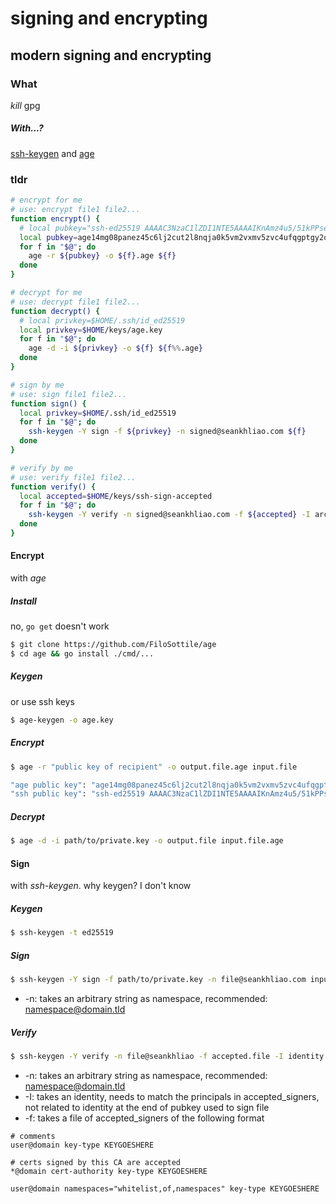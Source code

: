 # signing and encrypting

## modern signing and encrypting

### What

_kill_ gpg

##### _With_...?

[ssh-keygen](http://man7.org/linux/man-pages/man1/ssh-keygen.1.html)
and
[age](https://age-encryption.org)

### tldr

```sh
# encrypt for me
# use: encrypt file1 file2...
function encrypt() {
  # local pubkey="ssh-ed25519 AAAAC3NzaC1lZDI1NTE5AAAAIKnAmz4u5/51kPPsebDCiYTXvuftUORh/TJ4pvN3NvQa"
  local pubkey=age14mg08panez45c6lj2cut2l8nqja0k5vm2vxmv5zvc4ufqgptgy2qcjfmuu
  for f in "$@"; do
    age -r ${pubkey} -o ${f}.age ${f}
  done
}

# decrypt for me
# use: decrypt file1 file2...
function decrypt() {
  # local privkey=$HOME/.ssh/id_ed25519
  local privkey=$HOME/keys/age.key
  for f in "$@"; do
    age -d -i ${privkey} -o ${f} ${f%%.age}
  done
}

# sign by me
# use: sign file1 file2...
function sign() {
  local privkey=$HOME/.ssh/id_ed25519
  for f in "$@"; do
    ssh-keygen -Y sign -f ${privkey} -n signed@seankhliao.com ${f}
  done
}

# verify by me
# use: verify file1 file2...
function verify() {
  local accepted=$HOME/keys/ssh-sign-accepted
  for f in "$@"; do
    ssh-keygen -Y verify -n signed@seankhliao.com -f ${accepted} -I arccy@eevee -s ${f}.sig < ${f}
  done
}
```

#### Encrypt

with _age_

##### Install

no, `go get` doesn't work

```sh
$ git clone https://github.com/FiloSottile/age
$ cd age && go install ./cmd/...
```

##### Keygen

or use ssh keys

```sh
$ age-keygen -o age.key
```

##### Encrypt

```sh
$ age -r "public key of recipient" -o output.file.age input.file

"age public key": "age14mg08panez45c6lj2cut2l8nqja0k5vm2vxmv5zvc4ufqgptgy2qcjfmuu"
"ssh public key": "ssh-ed25519 AAAAC3NzaC1lZDI1NTE5AAAAIKnAmz4u5/51kPPsebDCiYTXvuftUORh/TJ4pvN3NvQa"
```

##### Decrypt

```sh
$ age -d -i path/to/private.key -o output.file input.file.age
```

#### Sign

with _ssh-keygen_.
why keygen? I don't know

##### Keygen

```sh
$ ssh-keygen -t ed25519
```

##### Sign

```sh
$ ssh-keygen -Y sign -f path/to/private.key -n file@seankhliao.com input.file1
```

- -n: takes an arbitrary string as namespace, recommended: namespace@domain.tld

##### Verify

```sh
$ ssh-keygen -Y verify -n file@seankhliao -f accepted.file -I identity -s input.file.sig < input.file
```

- -n: takes an arbitrary string as namespace, recommended: namespace@domain.tld
- -I: takes an identity, needs to match the principals in accepted_signers, not related to identity at the end of pubkey used to sign file
- -f: takes a file of accepted_signers of the following format

```
# comments
user@domain key-type KEYGOESHERE

# certs signed by this CA are accepted
*@domain cert-authority key-type KEYGOESHERE

user@domain namespaces="whitelist,of,namespaces" key-type KEYGOESHERE
```
